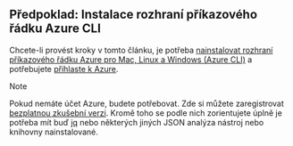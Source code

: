 ## <a name="prerequisite-install-the-azure-cli"></a>Předpoklad: Instalace rozhraní příkazového řádku Azure CLI
Chcete-li provést kroky v tomto článku, je potřeba [nainstalovat rozhraní příkazového řádku Azure pro Mac, Linux a Windows (Azure CLI)](../articles/cli-install-nodejs.md) a potřebujete [přihlaste k Azure](/cli/azure/authenticate-azure-cli). 

> [!NOTE]
> Pokud nemáte účet Azure, budete potřebovat. Zde si můžete zaregistrovat [bezplatnou zkušební verzi](../articles/active-directory/fundamentals/sign-up-organization.md). Kromě toho se podle nich zorientujete úplně je potřeba mít buď [jq](https://stedolan.github.io/jq/) nebo některých jiných JSON analýza nástroj nebo knihovny nainstalované.
> 
> 

